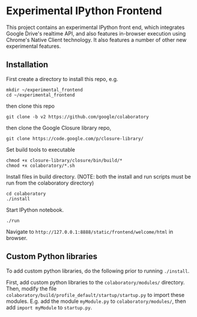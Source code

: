 # Experimental IPython Frontend
This project contains an experimental IPython front end, which
integrates Google Drive's realtime API, and also features in-browser
execution using Chrome's Native Client technology.  It also features
a number of other new experimental features.

## Installation
First create a directory to install this repo, e.g.
```
mkdir ~/experimental_frontend
cd ~/experimental_frontend
```

then clone this repo
```
git clone -b v2 https://github.com/google/colaboratory
```

then clone the Google Closure library repo,
```
git clone https://code.google.com/p/closure-library/
```
 
Set build tools to executable
```
chmod +x closure-library/closure/bin/build/*
chmod +x colaboratory/*.sh
```

Install files in build directory. (NOTE: both the install and run scripts
must be run from the colaboratory directory)
```
cd colaboratory
./install
```

Start IPython notebook.
```
./run
```

Navigate to ```http://127.0.0.1:8888/static/frontend/welcome/html``` in
browser.

## Custom Python libraries
To add custom python libraries, do the following prior to running ```./install```.

First, add custom python libraries to the ```colaboratory/modules/```
directory.  Then, modify the file 
```colaboratory/build/profile_default/startup/startup.py```
to import these modules.  E.g. add the module ```myModule.py```
to ```colaboratory/modules/```, then add ```import myModule```
to ```startup.py```.
